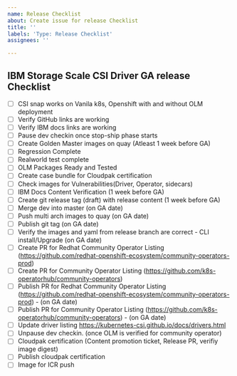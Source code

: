 ```yaml
---
name: Release Checklist
about: Create issue for release Checklist
title: ''
labels: 'Type: Release Checklist'
assignees: ''

---
```



## IBM Storage Scale CSI Driver GA release Checklist

- [ ]  CSI snap works on Vanila k8s, Openshift with and without OLM deployment 
- [ ]  Verify GitHub links are working
- [ ]  Verify IBM docs links are working 
- [ ]  Pause dev checkin once stop-ship phase starts
- [ ]  Create Golden Master images on quay (Atleast 1 week before GA) 
- [ ]  Regression Complete 
- [ ]  Realworld test complete 
- [ ]  OLM Packages Ready and Tested
- [ ]  Create case bundle for Cloudpak certification 
- [ ]  Check images for Vulnerabilities(Driver, Operator, sidecars) 
- [ ]  IBM Docs Content Verification (1 week before GA) 
- [ ]  Create git release tag (draft) with release content (1 week before GA)
- [ ]  Merge dev into master (on GA date) 
- [ ]  Push multi arch images to quay (on GA date)
- [ ]  Publish git tag (on GA date) 
- [ ]  Verify the images and yaml from release branch are correct - CLI install/Upgrade (on GA date) 
- [ ]  Create PR for Redhat Community Operator Listing (https://github.com/redhat-openshift-ecosystem/community-operators-prod) 
- [ ]  Create PR for Community Operator Listing (https://github.com/k8s-operatorhub/community-operators)
- [ ]  Publish PR for Redhat Community Operator Listing (https://github.com/redhat-openshift-ecosystem/community-operators-prod) - (on GA date)
- [ ]  Publish PR for Community Operator Listing (https://github.com/k8s-operatorhub/community-operators) - (on GA date)
- [ ]  Update driver listing https://kubernetes-csi.github.io/docs/drivers.html
- [ ]  Unpause dev checkin. (once OLM is verified for community operator) 
- [ ]  Cloudpak certification (Content promotion ticket, Release PR, verifiy image digest)
- [ ]  Publish cloudpak certification 
- [ ]  Image for ICR push 

